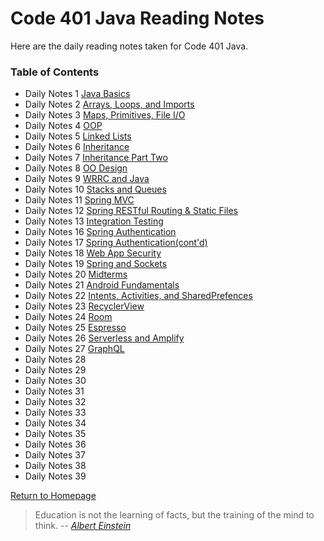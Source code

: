 # **Code 401 Java Reading Notes**
Here are the daily reading notes taken for Code 401 Java.  
  
### <addr> Table of Contents
* Daily Notes 1 [Java Basics](401/class1.md)
* Daily Notes 2 [Arrays, Loops, and Imports](401/class2.md)
* Daily Notes 3 [Maps, Primitives, File I/O](401/class3.md)
* Daily Notes 4 [OOP](401/class4.md)
* Daily Notes 5 [Linked Lists](401/class5.md)
* Daily Notes 6 [Inheritance](401/class6.md)
* Daily Notes 7 [Inheritance Part Two](401/class7.md)
* Daily Notes 8 [OO Design](401/class8.md)
* Daily Notes 9 [WRRC and Java](401/class9.md)
* Daily Notes 10 [Stacks and Queues](401/class10.md)
* Daily Notes 11 [Spring MVC](401/class11.md)
* Daily Notes 12 [Spring RESTful Routing & Static Files](401/class12.md)
* Daily Notes 13 [Integration Testing](401/class13.md)
* Daily Notes 16 [Spring Authentication](401/class16.md)
* Daily Notes 17 [Spring Authentication(cont'd)](401/class17.md)
* Daily Notes 18 [Web App Security](401/class18.md)
* Daily Notes 19 [Spring and Sockets](401/class19.md)
* Daily Notes 20 [Midterms](401/class20.md)
* Daily Notes 21 [Android Fundamentals](401/class21.md)
* Daily Notes 22 [Intents, Activities, and SharedPrefences](401/class22.md)
* Daily Notes 23 [RecyclerView](401/class23.md)
* Daily Notes 24 [Room](401/class24.md)
* Daily Notes 25 [Espresso](401/class25.md)
* Daily Notes 26 [Serverless and Amplify](401/class26.md)
* Daily Notes 27 [GraphQL](401/class27.md)
* Daily Notes 28 [](401/class28.md)
* Daily Notes 29 [](401/class29.md)
* Daily Notes 30 [](401/class30.md)
* Daily Notes 31 [](401/class31.md)
* Daily Notes 32 [](401/class32.md)
* Daily Notes 33 [](401/class33.md)
* Daily Notes 34 [](401/class34.md)
* Daily Notes 35 [](401/class35.md)
* Daily Notes 36 [](401/class36.md)
* Daily Notes 37 [](401/class37.md)
* Daily Notes 38 [](401/class38.md)
* Daily Notes 39 [](401/class39.md)
 
[Return to Homepage](https://claudiobailon.github.io/reading-notes/) 

>Education is not the learning of facts,
>but the training of the mind to think.
> -- <cite>[Albert Einstein][1]</cite>

[1]:https://www.goodreads.com/quotes/6137386-education-is-not-the-learning-of-facts-but-the-training
